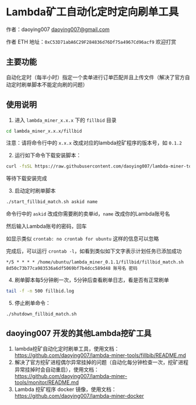 # Lambda矿工自动化定时定向刷单工具

作者：daoying007 <daoying007@gmail.com>

作者 ETH 地址：`0xC53D71abA6C29F284836d76Df75a4967Cd96acf9` 欢迎打赏

## 主要功能
自动化定时（每半小时）指定一个卖单进行订单匹配并且上传文件（解决了官方自动定时刷单脚本不能定向刷的问题）


## 使用说明

1. 进入 `lambda_miner_x.x.x` 下的 `fillbid` 目录
```bash
cd lambda_miner_x.x.x/fillbid
```
注意：请将命令行中的 `x.x.x` 改成对应的lambda挖矿程序的版本号，如 `0.1.2`

2. 运行如下命令下载安装脚本：
```bash
curl -fsSL https://raw.githubusercontent.com/daoying007/lambda-miner-tools/master/fillbid/install.sh | bash
```
等待下载安装完成


3. 启动定时刷单脚本
```bash
./start_fillbid_match.sh askid name
```
命令行中的 `askid` 改成你需要刷的卖单id，`name` 改成你的Lambda账号名

然后输入Lambda账号的密码，回车

如显示类似 `crontab: no crontab for ubuntu` 这样的信息可以忽略

完成后，可以运行 `crontab -l`，如看到类似如下文字表示计划任务已添加成功

`*/5 * * * * /home/ubuntu/lambda_miner_0.1.1/fillbid/fillbid_match.sh 8d50c73b77ca983536a6df5069bf7b4dcc589d48 账号名 密码`


4. 刷单脚本每5分钟刷一次，5分钟后查看刷单日志，看是否有正常刷单
```bash
tail -f -n 500 fillbid.log
```


5. 停止刷单命令：
```
./shutdown_fillbid_match.sh
```

## daoying007 开发的其他Lambda挖矿工具

1. lambda挖矿自动化定时刷单工具，使用文档：https://github.com/daoying007/lambda-miner-tools/fillbib/README.md
2. 解决了官方挖矿进程偶尔异常挂掉的问题（自动化每分钟检查一次，挖矿进程异常挂掉时会自动重启），使用文档：https://github.com/daoying007/lambda-miner-tools/monitor/README.md
3. Lambda 挖矿程序 docker 镜像，使用文档：https://github.com/daoying007/lambda-miner-docker
